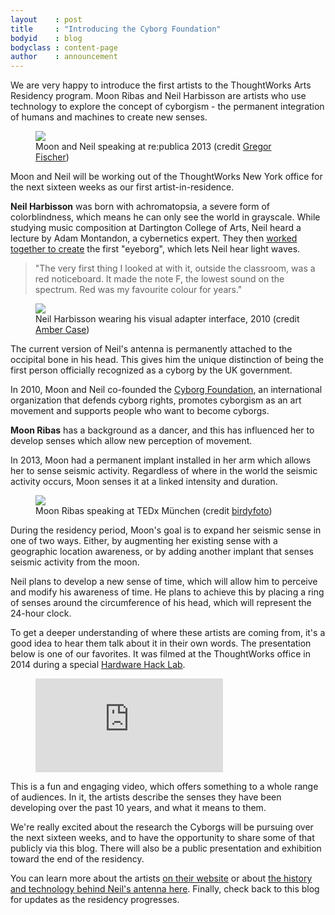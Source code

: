 ```yaml
---
layout    : post
title     : "Introducing the Cyborg Foundation"
bodyid    : blog
bodyclass : content-page
author    : announcement
---
```

We are very happy to introduce the first artists to the ThoughtWorks Arts Residency program. Moon Ribas and Neil Harbisson are artists who use technology to explore the concept of cyborgism - the permanent integration of humans and machines to create new senses.

<figure>
	<img src="/images/posts/2016-05-23-introducing-cyborg-foundation/republica.jpg" />
	<figcaption>Moon and Neil speaking at re:publica 2013 (credit <a href="https://www.flickr.com/photos/re-publica/8719248246/in/photolist-ehuqJj-ehqnmQ-ehqnh5-ehoGKB-ehoGP4-nvx7Uz-59nbLe-nvBQdE-nvBQ5J-59vhrc-eikB4T-59zvGY-59ndD8-59zwkd-59zw3E-nvCqXi-eikAMg-59vhGr-59ndVr-59nd4v-59rqej-59ndne/">Gregor Fischer</a>)</figcaption>
</figure>

Moon and Neil will be working out of the ThoughtWorks New York office for the next sixteen weeks as our first artist-in-residence.

<!--excerpt-ends-->

<strong>Neil Harbisson</strong> was born with achromatopsia, a severe form of colorblindness, which means he can only see the world in grayscale. While studying music composition at Dartington College of Arts, Neil heard a lecture by Adam Montandon, a cybernetics expert. They then <a href="http://cyborgproject.com/pdf/Neil-Harbisson-A-cyborg-artist.pdf">worked together to create</a> the first "eyeborg", which lets Neil hear light waves. 

<blockquote>"The very first thing I looked at with it, outside the classroom, was a red noticeboard. It made the note F, the lowest sound on the spectrum. Red was my favourite colour for years."</blockquote>

<figure>
	<img src="/images/posts/2016-05-23-introducing-cyborg-foundation/eyeborg.jpg" />
	<figcaption>Neil Harbisson wearing his visual adapter interface, 2010 (credit <a href="https://www.flickr.com/photos/caseorganic/4677660848/">Amber Case</a>)</figcaption>
</figure>

The current version of Neil's antenna is permanently attached to the occipital bone in his head. This gives him the unique distinction of being the first person officially recognized as a cyborg by the UK government.

In 2010, Moon and Neil co-founded the <a href="https://en.wikipedia.org/wiki/Cyborg_Foundation">Cyborg Foundation</a>, an international organization that defends cyborg rights, promotes cyborgism as an art movement and supports people who want to become cyborgs.

<strong>Moon Ribas</strong> has a background as a dancer, and this has influenced her to develop senses which allow new perception of movement.

In 2013, Moon had a permanent implant installed in her arm which allows her to sense seismic activity. Regardless of where in the world the seismic activity occurs, Moon senses it at a linked intensity and duration.

<figure>
	<img src="/images/posts/2016-05-23-introducing-cyborg-foundation/moon-tedx.jpg" />
	<figcaption>Moon Ribas speaking at TEDx M&#252;nchen (credit <a href="https://www.flickr.com/photos/tedxberlin/15921938041/">birdyfoto</a>)</figcaption>
</figure>

During the residency period, Moon's goal is to expand her seismic sense in one of two ways. Either, by augmenting her existing sense with a geographic location awareness, or by adding another implant that senses seismic activity from the moon.

Neil plans to develop a new sense of time, which will allow him to perceive and modify his awareness of time. He plans to achieve this by placing a ring of senses around the circumference of his head, which will represent the 24-hour clock.

To get a deeper understanding of where these artists are coming from, it's a good idea to hear them talk about it in their own words. The presentation below is one of our favorites. It was filmed at the ThoughtWorks office in 2014 during a special <a href="http://hardwarehacklab.io">Hardware Hack Lab</a>.

<figure class="video">
	<iframe src="https://www.youtube.com/embed/d52RxsfPpu0" frameborder="0" allowfullscreen></iframe>
</figure>

This is a fun and engaging video, which offers something to a whole range of audiences. In it, the artists describe the senses they have been developing over the past 10 years, and what it means to them.

We're really excited about the research the Cyborgs will be pursuing over the next sixteen weeks, and to have the opportunity to share some of that publicly via this blog. There will also be a public presentation and exhibition toward the end of the residency.

You can learn more about the artists <a href="http://cyborgproject.com/">on their website</a> or about <a href="http://cyborgproject.com/pdf/Neil-Harbisson-A-cyborg-artist.pdf">the history and technology behind Neil's antenna here</a>. Finally, check back to this blog for updates as the residency progresses.




